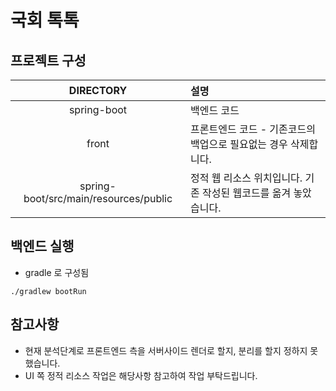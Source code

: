 # 국회 톡톡

## 프로젝트 구성

|DIRECTORY|설명|
|:--:|:--|
|spring-boot|백엔드 코드|
|front|프론트엔드 코드 - 기존코드의 백업으로 필요없는 경우 삭제합니다.|
|spring-boot/src/main/resources/public|정적 웹 리소스 위치입니다. 기존 작성된 웹코드를 옮겨 놓았습니다.|

## 백엔드 실행

* gradle 로 구성됨

```
./gradlew bootRun
```

## 참고사항

* 현재 분석단계로 프론트엔드 측을 서버사이드 렌더로 할지, 분리를 할지 정하지 못했습니다.
* UI 쪽 정적 리소스 작업은 해당사항 참고하여 작업 부탁드립니다.